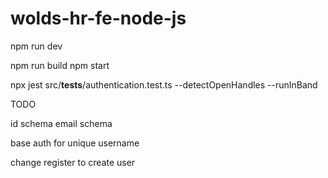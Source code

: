 # wolds-hr-fe-node-js


npm run dev


npm run build
npm start


 npx jest src/__tests__/authentication.test.ts --detectOpenHandles --runInBand




 TODO 


 id schema
 email schema 

 
 base auth for unique username

 change register to create user  

